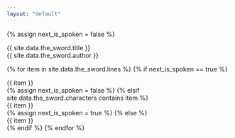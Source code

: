 ```yaml
---
layout: "default"
---
```


{% assign next_is_spoken = false %}

<div class="title">
  {{  site.data.the_sword.title }}
</div>

<div class="author">
  {{  site.data.the_sword.author }}
</div>

{% for item in site.data.the_sword.lines %}
  {% if next_is_spoken == true %}
    <div class="spoken">{{ item }}</div>
    {% assign next_is_spoken = false %}
  {% elsif site.data.the_sword.characters contains item %}
    <div class="speaker">{{ item }}</div>
    {% assign next_is_spoken = true %}
  {% else %}
    <div class="narrated">{{ item }}</div>
  {% endif %}
{% endfor %}
